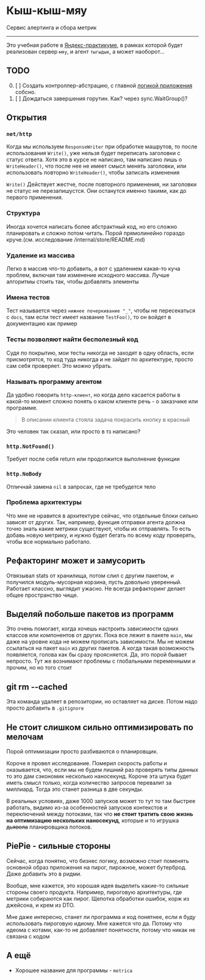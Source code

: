 # Кыш-кыш-мяу

Сервис алертинга и сбора метрик

----

Это учебная работе в [Яндекс-практикуме](https://practicum.yandex.ru), в рамках которой будет реализован сервер `мяу`, и агент `тыгыдык`, а может наоборот...

## TODO

0. [ ] Создать контроллер-абстрацию, с главной [логикой приложения](./internal/server/api/README.MD) собсно.
1. [ ] Дождаться завершения горутин. Как? через sync.WaitGroup()?

## Открытия

### `net/http`

Когда мы используем `ResponseWriter` при обработке машрутов, то после использования `Write()`, уже нельзя будет переписать заголовки с статус ответа. Хотя это в курсе не написано, там написано лишь о `WriteHeader()`, что после нее не имеет смысл менять заголовки, или использовать повторно `WriteHeader()`, чтобы записать изменения

`Write()` Действует жестче, после повторного применения, ни заголовки не статус не перезапишустся. Они останутся именно такими, как до первого применения.

### Структура

Иногда хочется написать более абстрактный код, но его сложно планировать и сложно потом читать. Порой прямолинейно гораздо круче.(см. исследование /internal/store/README.md)

### Удаление из массива

Легко в массив что-то добавить, а вот с удалением какая-то куча проблем, включая там изменение исходного массива. Лучше алгоритмы стоить так, чтобы добавлять элементы

### Имена тестов

Тест называется через `нижнее почеркивание "_"`, чтобы не пересекаться с `docs`, там если тест имеет название `TestFoo()`, то он войдет в документацию как пример

### Тесты позволяют найти бесполезный код

Судя по покрытию, мои тесты никогда не заходят в одну область, если присмотрятся, то код туда никогда и не зайдет по архитектуре, просто сам себя проверяет. Это можно убрать.

### Называть программу агентом

Да удобно говорить `http-клиент`, но когда дело касается работы в какой-то момент сложно понять о каком клиенте речь - о заказчике или программе.

> В описании клиента стояла задача покрасить кнопку в красный

Это человек так сказал, или просто в тз написано?

### `http.NotFound()`

Требует после себя return или продолжится выполнение функции

### `http.NoBody`

Отличнай замена `nil` в запросах, где не требудется тело

### Проблема архитектуры

Что мне не нравится в архитектуре сейчас, что отдельные блоки сильно зависят от других. Так, например, функция отправки агента должна точно знать какие метрики существуют, чтобы их отправлять. То есть добавь новую метрику, и нужно будет бегать по всему коду проверять, чтобы все нормально работало.

## Рефакторинг может и замусорить

Отвязывал stats от хранилища, потом слил с другим пакетом, и получился модуль-мусорная корзина, пусть довольно уверенный. Работает классно, выглядит ужасно. Не всегда рефакторинг делает общее пространство чище.

## Выделяй побольше пакетов из программ

Это очень помогает, когда хочешь настроить зависимости одних классов или компонентов от других. Пока все лежит в пакете `main`, мы даже на уровне кода не можем прописать зависимости. Мы не можем ссылаться на пакет `main` из других пакетов. А когда такая возможность появляется, голова как бы сразу проясняется. Да, это порой бывает непросто. Тут же вознимают проблемы с глобальными переменными и прочим, но но того стоит

## git rm --cached

Эта команда удаляет в репозитории, но оставляет на диске. Потом надо просто добавить в `.gitignore`

## Не стоит слишком сильно оптимизировать по мелочам

Порой оптимизации просто разбиваются о планировщик.

Короче я провел исследование. Померил скорость работы и оказывается, что, если мы не будем лишний раз проверять типы данных то это дам сэкономик несколько наносекунд. Короче эта штука будет иметь смысл только, когда количество запросов перевалит за миллиард. Тогда это станет разница в две секунды.

В реальных условиях, даже 1000 запусков может то тут то там быстрее работать, видимо из-за особенностей запусков контекстов и переключений между потоками, так что **не стоит тратить свою жизнь на оптимизацию нескольких наносекунд**, которые и то игрушка ~~дьявола~~ планировщика потоков.

## PiePie - сильные стороны

Сейчас, когда понятно, что бизнес логику, возможно стоит поменять основной образ приложения на пирог, пирожное, может бутерброд. Даже добавить это в ридми.

Вообще, мне кажется, это хорошая идея выделить какие-то сильные стороны своего продукта. Например, пироговую архитектуры, где метрики собираются как пирог. Щепотка обработки ошибок, корж из джейсона, и крем из DTO.

Мне даже интересно, станет ли программа и код понятнее, если я буду использовать пироговую идиому. Мне кажется что да. Потому что идеома с котами, как-то не добавляет понятности, потому что никак не связана с кодом

## А ещё

+ Хорошее название для программы - `metrica`
